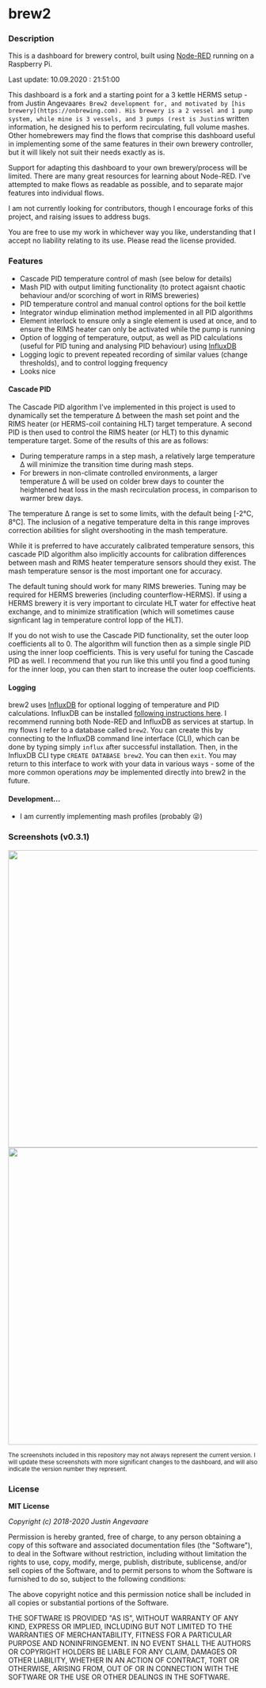<h1>brew2</h1>
<h3>Description</h3>

This is a dashboard for brewery control, built using [Node-RED](https://github.com/node-red/node-red) running on a Raspberry Pi.

Last update: 10.09.2020 : 21:51:00

This dashboard is a fork and a starting point for a 3 kettle HERMS setup -from Justin Angevaare`s Brew2 development for, and motivated by [his brewery](https://onbrewing.com). His brewery is a 2 vessel and 1 pump system, while mine is 3 vessels, and 3 pumps (rest is Justin`s written information, he designed his to perform recirculating, full volume mashes. Other homebrewers may find the flows that comprise this dashboard useful in implementing some of the same features in their own brewery controller, but it will likely not suit their needs exactly as is. 

Support for adapting this dashboard to your own brewery/process will be limited. There are many great resources for learning about Node-RED. I've attempted to make flows as readable as possible, and to separate major features into individual flows. 

I am not currently looking for contributors, though I encourage forks of this project, and raising issues to address bugs.

You are free to use my work in whichever way you like, understanding that I accept no liability relating to its use. Please read the license provided. 

<h3>Features</h3>

* Cascade PID temperature control of mash (see below for details)
* Mash PID with output limiting functionality (to protect agaisnt chaotic behaviour and/or scorching of wort in RIMS breweries)
* PID temperature control and manual control options for the boil kettle
* Integrator windup elimination method implemented in all PID algorithms
* Element interlock to ensure only a single element is used at once, and to ensure the RIMS heater can only be activated while the pump is running
* Option of logging of temperature, output, as well as PID calculations (useful for PID tuning and analysing PID behaviour) using [InfluxDB](https://github.com/influxdata/influxdb)
* Logging logic to prevent repeated recording of similar values (change thresholds), and to control logging frequency 
* Looks nice

<h4>Cascade PID</h4>

The Cascade PID algorithm I've implemented in this project is used to dynamically set the temperature Δ between the mash set point and the RIMS heater (or HERMS-coil containing HLT) target temperature. A second PID is then used to control the RIMS heater (or HLT) to this dynamic temperature target. Some of the results of this are as follows:

* During temperature ramps in a step mash, a relatively large temperature Δ will minimize the transition time during mash steps.
* For brewers in non-climate controlled environments, a larger temperature Δ will be used on colder brew days to counter the heightened heat loss in the mash recirculation process, in comparison to warmer brew days.

The temperature Δ range is set to some limits, with the default being [-2°C, 8°C]. The inclusion of a negative temperature delta in this range improves correction abilities for slight overshooting in the mash temperature.

While it is preferred to have accurately calibrated temperature sensors, this cascade PID algorithm also implicitly accounts for calibration differences between mash and RIMS heater temperature sensors should they exist. The mash temperature sensor is the most important one for accuracy.

The default tuning should work for many RIMS breweries. Tuning may be required for HERMS breweries (including counterflow-HERMS). If using a HERMS brewery it is very important to circulate HLT water for effective heat exchange, and to minimize stratification (which will sometimes cause signficant lag in temperature control lopp of the HLT).

If you do not wish to use the Cascade PID functionality, set the outer loop coefficients all to 0. The algorithm will function then as a simple single PID using the inner loop coefficients. This is very useful for tuning the Cascade PID as well. I recommend that you run like this until you find a good tuning for the inner loop, you can then start to increase the outer loop coefficients.

<h4>Logging</h4>

brew2 uses <a href="https://github.com/influxdata/influxdb">InfluxDB</a> for optional logging of temperature and PID calculations. InfluxDB can be installed <a href="https://docs.influxdata.com/influxdb/v1.7/introduction/installation">following instructions here</a>. I recommend running both Node-RED and InfluxDB as services at startup. In my flows I refer to a database called `brew2`. You can create this by connecting to the InfluxDB command line interface (CLI), which can be done by typing simply `influx` after successful installation. Then, in the InfluxDB CLI type `CREATE DATABASE brew2`. You can then `exit`. You may return to this interface to work with your data in various ways - some of the more common operations *may* be implemented directly into brew2 in the future.

<h4>Development...</h3>

* I am currently implementing mash profiles (probably 😜)

<h3>Screenshots (v0.3.1)</h3>

<img src = "main.png" width=600>
<img src = "mash_settings.png" width=600>

<sub>The screenshots included in this repository may not always represent the current version. I will update these screenshots with more significant changes to the dashboard, and will also indicate the version number they represent.</sub>

<h3>License</h3>
<b>MIT License</b>

<i>Copyright (c) 2018-2020 Justin Angevaare</i>

Permission is hereby granted, free of charge, to any person obtaining a copy
of this software and associated documentation files (the "Software"), to deal
in the Software without restriction, including without limitation the rights
to use, copy, modify, merge, publish, distribute, sublicense, and/or sell
copies of the Software, and to permit persons to whom the Software is
furnished to do so, subject to the following conditions:

The above copyright notice and this permission notice shall be included in all
copies or substantial portions of the Software.

THE SOFTWARE IS PROVIDED "AS IS", WITHOUT WARRANTY OF ANY KIND, EXPRESS OR
IMPLIED, INCLUDING BUT NOT LIMITED TO THE WARRANTIES OF MERCHANTABILITY,
FITNESS FOR A PARTICULAR PURPOSE AND NONINFRINGEMENT. IN NO EVENT SHALL THE
AUTHORS OR COPYRIGHT HOLDERS BE LIABLE FOR ANY CLAIM, DAMAGES OR OTHER
LIABILITY, WHETHER IN AN ACTION OF CONTRACT, TORT OR OTHERWISE, ARISING FROM,
OUT OF OR IN CONNECTION WITH THE SOFTWARE OR THE USE OR OTHER DEALINGS IN THE
SOFTWARE.
